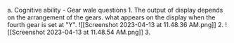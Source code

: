 
a. Cognitive ability 
	- Gear wale questions 
		1. The output of display depends on the arrangement of the gears. what appears on the display when the fourth gear is set at "Y". 
			![[Screenshot 2023-04-13 at 11.48.36 AM.png]]
		2. ![[Screenshot 2023-04-13 at 11.48.54 AM.png]]
		3. 